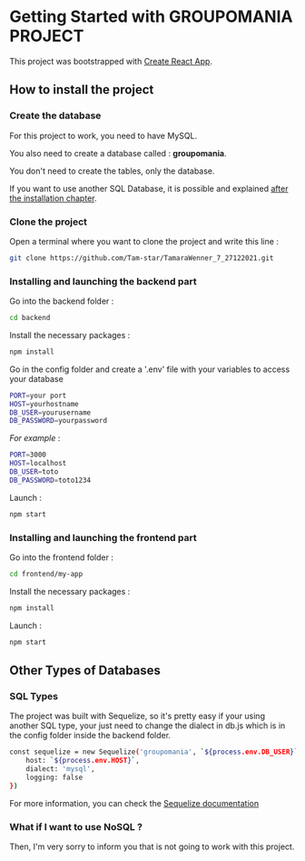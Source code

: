 # Getting Started with GROUPOMANIA PROJECT

This project was bootstrapped with [Create React App](https://github.com/facebook/create-react-app).

## How to install the project

### Create the database

For this project to work, you need to have MySQL.

You also need to create a database called : **groupomania**.

You don't need to create the tables, only the database. 

If you want to use another SQL Database, it is possible and explained [after the installation chapter](#other-types-of-databases).

### Clone the project

Open a terminal where you want to clone the project and write this line : 

````sh
git clone https://github.com/Tam-star/TamaraWenner_7_27122021.git
````

###  Installing and launching the backend part

Go into the backend folder : 

````sh
cd backend
````

Install the necessary packages :

````sh
npm install
````

Go in the config folder and create a '.env' file with your variables to access your database

````sh
PORT=your port 			
HOST=yourhostname 		
DB_USER=yourusername
DB_PASSWORD=yourpassword
````

<em>For example</em> :

````sh
PORT=3000	
HOST=localhost	
DB_USER=toto
DB_PASSWORD=toto1234
````


Launch : 

````sh
npm start
````

###  Installing and launching the frontend part

Go into the frontend folder :

````sh
cd frontend/my-app
````

Install the necessary packages :

````sh
npm install
````

Launch : 

````sh
npm start
````

## Other Types of Databases

### SQL Types

The project was built with Sequelize, so it's pretty easy if your using another SQL type,
 your just need to change the dialect in db.js which is in the config folder inside the backend folder.

````sh
const sequelize = new Sequelize('groupomania', `${process.env.DB_USER}`, `${process.env.DB_PASSWORD}`, {
    host: `${process.env.HOST}`,
    dialect: 'mysql',
    logging: false
})

````

For more information, you can check the [Sequelize documentation](https://sequelize.org/v5/manual/dialects.html)


### What if I want to use NoSQL ? 

Then, I'm very sorry to inform you that is not going to work with this project.





